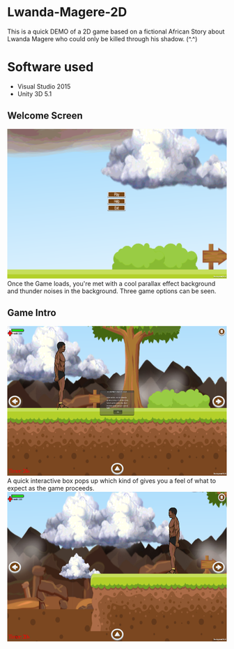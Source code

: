 # Lwanda-Magere-2D
This is a quick DEMO of a 2D game based on a fictional African Story about Lwanda Magere who could only be killed through his shadow. (^.^)

# Software used

- Visual Studio 2015
- Unity 3D 5.1

<h2>Welcome Screen</h2>
   <a href="#">
    <img width="607" height="343" alt="Capture" src="https://raw.githubusercontent.com/malcolmmaima/Lwanda-Magere-Prototype/master/Screenshots/Screenshot_2017-11-28-19-38-49.png"></img>
    </a> </br>
Once the Game loads, you're met with a cool parallax effect background and thunder noises in the background. Three game options can be seen.

<h2>Game Intro</h2>
   <a href="#">
    <img width="607" height="343" alt="Capture" src="https://raw.githubusercontent.com/malcolmmaima/Lwanda-Magere-Prototype/master/Screenshots/Screenshot_2017-11-28-19-39-09.png"></img>
    </a> </br>
A quick interactive box pops up which kind of gives you a feel of what to expect as the game proceeds.</br>

   <a href="#">
    <img width="607" height="343" alt="Capture" src="https://raw.githubusercontent.com/malcolmmaima/Lwanda-Magere-Prototype/master/Screenshots/Screenshot_2017-11-28-19-40-12.png"></img>
    </a> </br>
